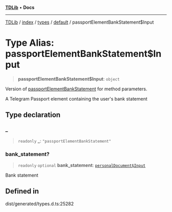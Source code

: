 [**TDLib**](../../../../../../README.md) • **Docs**

***

[TDLib](../../../../../../modules.md) / [index](../../../../../README.md) / [types](../../../README.md) / [default](../README.md) / passportElementBankStatement$Input

# Type Alias: passportElementBankStatement$Input

> **passportElementBankStatement$Input**: `object`

Version of [passportElementBankStatement](passportElementBankStatement.md) for method parameters.

A Telegram Passport element containing the user's bank statement

## Type declaration

### \_

> `readonly` **\_**: `"passportElementBankStatement"`

### bank\_statement?

> `readonly` `optional` **bank\_statement**: [`personalDocument$Input`](personalDocument$Input.md)

Bank statement

## Defined in

dist/generated/types.d.ts:25282
